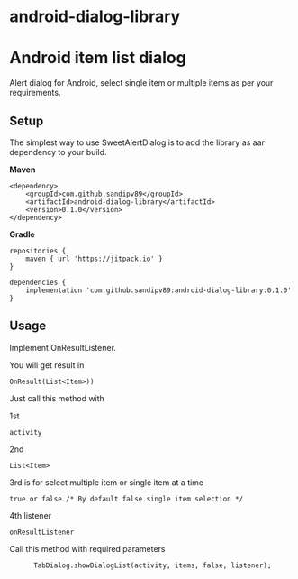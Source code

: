 # android-dialog-library
Android item list dialog
===================
Alert dialog for Android, select single item or multiple items as per your requirements.

## Setup
The simplest way to use SweetAlertDialog is to add the library as aar dependency to your build.

**Maven**

    <dependency>
	    <groupId>com.github.sandipv89</groupId>
	    <artifactId>android-dialog-library</artifactId>
	    <version>0.1.0</version>
	</dependency>

**Gradle**

    repositories {
        maven { url 'https://jitpack.io' }
    }

    dependencies {
        implementation 'com.github.sandipv89:android-dialog-library:0.1.0'
    }

## Usage

Implement OnResultListener.

You will get result in

    OnResult(List<Item>))

Just call this method with

1st

    activity

2nd

    List<Item>

3rd is for select multiple item or single item at a time

    true or false /* By default false single item selection */

4th listener

    onResultListener
    
    
Call this method with required parameters

          TabDialog.showDialogList(activity, items, false, listener);
